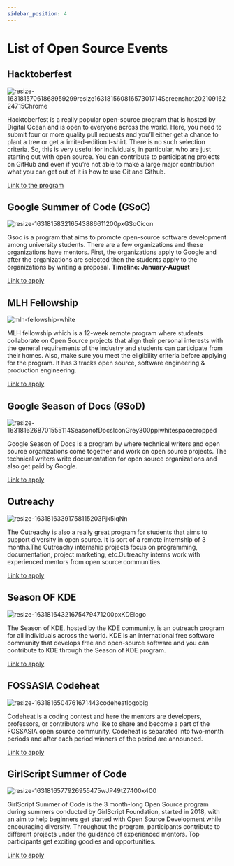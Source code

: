 ```yaml
---
sidebar_position: 4
---
```



# List of Open Source Events

## Hacktoberfest
![resize-16318157061868959299resize16318156081657301714Screenshot20210916224715Chrome](https://user-images.githubusercontent.com/69195262/133662939-45a5d379-c0fe-4738-abc0-3941400bcadf.jpg)

Hacktoberfest is a really popular open-source program that
is hosted by Digital Ocean and is open to everyone across the world.
Here, you need to submit four or more quality pull requests and you’ll either
get a chance to plant a tree or get a limited-edition t-shirt. There is no such selection criteria.
So, this is very useful for individuals, in particular, who are just starting out with open source. 
You can contribute to participating projects on GitHub and even if you’re not able to make a large major contribution what you
can get out of it is how to use Git and Github.

[Link to the program](https://hacktoberfest.digitalocean.com/)


## Google Summer of Code (GSoC)
![resize-163181583216543886611200pxGSoCicon](https://user-images.githubusercontent.com/69195262/133663268-8bc18f2b-f4ba-4c9e-81cd-76c687a874f9.png)

Gsoc is a program that aims to promote open-source software development among university students. There are a few organizations
and these organizations have mentors. First, the organizations apply to Google and after the organizations are selected then the students 
apply to the organizations by writing a proposal.
**Timeline: January-August**

[Link to apply](https://summerofcode.withgoogle.com/)


##  MLH Fellowship
![mlh-fellowship-white](https://user-images.githubusercontent.com/69195262/133664084-1ab0b928-daef-45d8-92e3-26803fb51c97.jpg)


MLH fellowship which is a 12-week remote program where students collaborate on Open Source projects that align their personal interests with 
the general requirements of the industry and students can participate from their homes. Also, make sure you meet the eligibility criteria before 
applying for the program. It has 3 tracks open source, software engineering & production engineering.

[Link to apply](https://fellowship.mlh.io/)


## Google Season of Docs (GSoD)
![resize-1631816268701555114SeasonofDocsIconGrey300ppiwhitespacecropped](https://user-images.githubusercontent.com/69195262/133664293-a351d2d8-6d64-48f3-9243-bcacb9337e13.png)

Google Season of Docs is a  program by where technical writers and open source organizations come together and work on open source projects.
The technical writers write documentation for open source organizations and also get paid by Google.

[Link to apply](https://developers.google.com/season-of-docs)


## Outreachy
![resize-16318163391758115203Pjk5iqNn](https://user-images.githubusercontent.com/69195262/133664428-d23b5bab-38f4-47c3-be43-c942edbae7d2.png)

The Outreachy is also a really great program for students that aims to support diversity in open source. It is sort of a remote internship
of 3 months.The Outreachy internship projects focus on programming, documentation, project marketing, etc.Outreachy interns work with experienced mentors from open source communities.
 
[Link to apply](https://www.outreachy.org/)


## Season OF KDE
![resize-16318164321675479471200pxKDElogo](https://user-images.githubusercontent.com/69195262/133664595-2b270230-6bf9-4c88-b96c-3fd0e8f5528d.png)

The Season of KDE, hosted by the KDE community, is an outreach program for all individuals across the world. KDE is an international free software community that develops free and open-source 
software and you can contribute to KDE through the Season of KDE program.

[Link to apply](https://season.kde.org/)


## FOSSASIA Codeheat
![resize-1631816504761671443codeheatlogobig](https://user-images.githubusercontent.com/69195262/133664742-69ab522a-3248-4ea8-a535-cec9d4b93ddd.png)

Codeheat is a coding contest and here the mentors are developers, professors, or contributors who like to share and become a part of the FOSSASIA open source community. Codeheat is separated into 
two-month periods and after each period winners of the period are announced.  

[Link to apply](https://codeheat.org/)



## GirlScript Summer of Code
![resize-1631816577926955475wJP49tZ7400x400](https://user-images.githubusercontent.com/69195262/133664896-3b61bc01-38fe-40bf-afa7-64c3b82b772b.png)

GirlScript Summer of Code is the 3 month-long Open Source program during summers conducted by GirlScript Foundation, started in 2018, with an aim to help beginners get started with Open Source 
Development while encouraging diversity. Throughout the program, participants contribute to different projects under the guidance of experienced mentors. Top participants get exciting goodies and 
opportunities.

[Link to apply](https://gssoc.girlscript.tech/)


